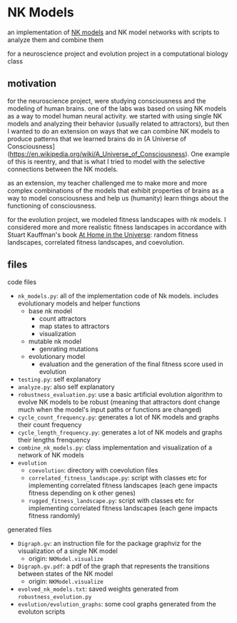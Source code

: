 # NK Models

an implementation of [NK models](https://en.wikipedia.org/wiki/NK_model) and NK model networks with scripts to analyze them and combine them

for a neuroscience project and evolution project in a computational biology class

## motivation

for the neuroscience project, were studying consciousness and the modeling of human brains.
one of the labs was based on using NK models as a way to model human neural activity.
we started with using single NK models and analyzing their behavior (usually related to attractors), but then I wanted to do an extension on ways that we can combine NK models to produce patterns that we learned brains do in (A Universe of Consciousness](https://en.wikipedia.org/wiki/A_Universe_of_Consciousness). One example of this is reentry, and that is what I tried to model with the selective connections between the NK models.

as an extension, my teacher challenged me to make more and more complex combinations of the models that exhibit properties of brains as a way to model consciousness and help us (humanity) learn things about the functioning of consciousness.

for the evolution project, we modeled fitness landscapes with nk models. I considered more and more realistic fitness landscapes in accordance with Stuart Kauffman's book [At Home in the Universe](https://www.amazon.com/At-Home-Universe-Self-Organization-Complexity/dp/0195111303): random fitness landscapes, correlated fitness landscapes, and coevolution.

## files

code files
* `nk_models.py`: all of the implementation code of Nk models. includes evolutionary models and helper functions
  * base nk model
    * count attractors
    * map states to attractors
    * visualization
  * mutable nk model
    * genrating mutations
  * evolutionary model
    * evaluation and the generation of the final fitness score used in evolution
* `testing.py`: self explanatory
* `analyze.py`: also self explanatory
* `robustness_evaluation.py`: use a basic artificial evolution algorithm to evolve NK models to be robust (meaning that attractors dont change much when the model's input paths or functions are changed)
* `cycle_count_frequency.py`: generates a lot of NK models and graphs their count frequency
* `cycle_length_frequency.py`: generates a lot of NK models and  graphs their lengths frenquency
* `combine_nk_models.py`: class implementation and visualization of a network of NK models
* `evolution`
  * `coevolution`: directory with coevolution files
  * `correlated_fitness_landscape.py`: script with classes etc for implementing correlated fitness landscapes (each gene impacts fitness depending on k other genes)
  * `rugged_fitness_landscape.py`: script with classes etc for implementing correlated fitness landscapes (each gene impacts fitness randomly)

generated files
* `Digraph.gv`: an instruction file for the package graphviz for the visualization of a single NK model
  * origin: `NKModel.visualize`
* `Digraph.gv.pdf`: a pdf of the graph that represents the transitions between states of the NK model
  * origin: `NKModel.visualize`
* `evolved_nk_models.txt`: saved weights generated from `robustness_evolution.py`
* `evolution/evolution_graphs`: some cool graphs generated from the evoluton scripts
